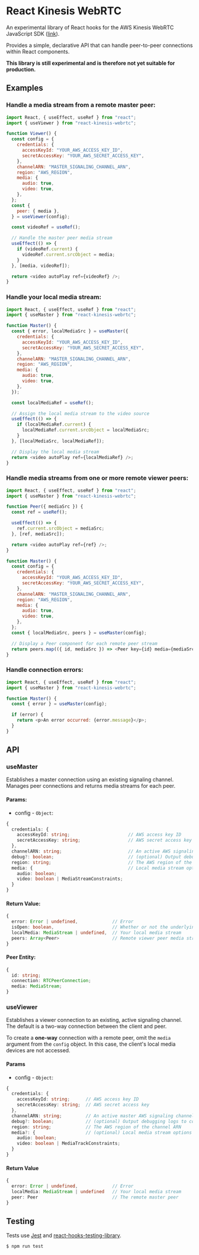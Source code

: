 # React Kinesis WebRTC

An experimental library of React hooks for the AWS Kinesis WebRTC JavaScript SDK ([link](https://github.com/awslabs/amazon-kinesis-video-streams-webrtc-sdk-js)).

Provides a simple, declarative API that can handle peer-to-peer connections within React components.

**This library is still experimental and is therefore not yet suitable for production.**

## Examples

### Handle a media stream from a remote master peer:

```javascript
import React, { useEffect, useRef } from "react";
import { useViewer } from "react-kinesis-webrtc";

function Viewer() {
  const config = {
    credentials: {
      accessKeyId: "YOUR_AWS_ACCESS_KEY_ID",
      secretAccessKey: "YOUR_AWS_SECRET_ACCESS_KEY",
    },
    channelARN: "MASTER_SIGNALING_CHANNEL_ARN",
    region: "AWS_REGION",
    media: {
      audio: true,
      video: true,
    },
  };
  const {
    peer: { media },
  } = useViewer(config);

  const videoRef = useRef();

  // Handle the master peer media stream
  useEffect(() => {
    if (videoRef.current) {
      videoRef.current.srcObject = media;
    }
  }, [media, videoRef]);

  return <video autoPlay ref={videoRef} />;
}
```

### Handle your local media stream:

```javascript
import React, { useEffect, useRef } from "react";
import { useMaster } from "react-kinesis-webrtc";

function Master() {
  const { error, localMediaSrc } = useMaster({
    credentials: {
      accessKeyId: "YOUR_AWS_ACCESS_KEY_ID",
      secretAccessKey: "YOUR_AWS_SECRET_ACCESS_KEY",
    },
    channelARN: "MASTER_SIGNALING_CHANNEL_ARN",
    region: "AWS_REGION",
    media: {
      audio: true,
      video: true,
    },
  });

  const localMediaRef = useRef();

  // Assign the local media stream to the video source
  useEffect(() => {
    if (localMediaRef.current) {
      localMediaRef.current.srcObject = localMediaSrc;
    }
  }, [localMediaSrc, localMediaRef]);

  // Display the local media stream
  return <video autoPlay ref={localMediaRef} />;
}
```

### Handle media streams from one or more remote viewer peers:

```javascript
import React, { useEffect, useRef } from "react";
import { useMaster } from "react-kinesis-webrtc";

function Peer({ mediaSrc }) {
  const ref = useRef();

  useEffect(() => {
    ref.current.srcObject = mediaSrc;
  }, [ref, mediaSrc]);

  return <video autoPlay ref={ref} />;
}

function Master() {
  const config = {
    credentials: {
      accessKeyId: "YOUR_AWS_ACCESS_KEY_ID",
      secretAccessKey: "YOUR_AWS_SECRET_ACCESS_KEY",
    },
    channelARN: "MASTER_SIGNALING_CHANNEL_ARN",
    region: "AWS_REGION",
    media: {
      audio: true,
      video: true,
    },
  };
  const { localMediaSrc, peers } = useMaster(config);

  // Display a Peer component for each remote peer stream
  return peers.map(({ id, mediaSrc }) => <Peer key={id} media={mediaSrc} />);
}
```

### Handle connection errors:

```javascript
import React, { useEffect, useRef } from "react";
import { useMaster } from "react-kinesis-webrtc";

function Master() {
  const { error } = useMaster(config);

  if (error) {
    return <p>An error occurred: {error.message}</p>;
  }
}
```

## API

### useMaster

Establishes a master connection using an existing signaling channel. Manages peer connections and returns media streams for each peer.

#### Params:

- config - `Object`:

```typescript
{
  credentials: {
    accessKeyId: string;                      // AWS access key ID
    secretAccessKey: string;                  // AWS secret access key
  },
  channelARN: string;                         // An active AWS signaling channel ARN
  debug?: boolean;                            // (optional) Output debugging logs to console
  region: string;                             // The AWS region of the channel ARN
  media: {                                    // Local media stream options
    audio: boolean;
    video: boolean | MediaStreamConstraints;
  }
}
```

#### Return Value:

```typescript
{
  error: Error | undefined,             // Error
  isOpen: boolean,                      // Whether or not the underlying signaling client is open and ready to accept peers
  localMedia: MediaStream | undefined,  // Your local media stream
  peers: Array<Peer>                    // Remote viewer peer media streams
}
```

#### Peer Entity:

```typescript
{
  id: string;
  connection: RTCPeerConnection;
  media: MediaStream;
}
```

### useViewer

Establishes a viewer connection to an existing, active signaling channel. The default is a two-way connection between the client and peer.

To create a **one-way** connection with a remote peer, omit the `media` argument from the `config` object. In this case, the client's local media devices are not accessed.

#### Params

- config - `Object`:

```typescript
{
  credentials: {
    accessKeyId: string;      // AWS access key ID
    secretAccessKey: string;  // AWS secret access key
  },
  channelARN: string;         // An active master AWS signaling channel ARN
  debug?: boolean;            // (optional) Output debugging logs to console
  region: string;             // The AWS region of the channel ARN
  media?: {                   // (optional) Local media stream options - if omitted, establishes a one-way peer connection
    audio: boolean;
    video: boolean | MediaTrackConstraints;
  }
}
```

#### Return Value

```typescript
{
  error: Error | undefined,             // Error
  localMedia: MediaStream | undefined   // Your local media stream
  peer: Peer                            // The remote master peer
}
```

## Testing

Tests use [Jest](https://jestjs.io/) and [react-hooks-testing-library](https://github.com/testing-library/react-hooks-testing-library).

```shell
$ npm run test
```
